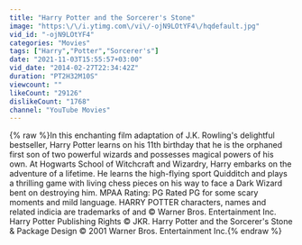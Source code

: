 ```yaml
---
title: "Harry Potter and the Sorcerer's Stone"
image: "https:\/\/i.ytimg.com\/vi\/-ojN9LOtYF4\/hqdefault.jpg"
vid_id: "-ojN9LOtYF4"
categories: "Movies"
tags: ["Harry","Potter","Sorcerer's"]
date: "2021-11-03T15:55:57+03:00"
vid_date: "2014-02-27T22:34:42Z"
duration: "PT2H32M10S"
viewcount: ""
likeCount: "29126"
dislikeCount: "1768"
channel: "YouTube Movies"
---
```

{% raw %}In this enchanting film adaptation of J.K. Rowling's delightful bestseller, Harry Potter learns on his 11th birthday that he is the orphaned first son of two powerful wizards and possesses magical powers of his own. At Hogwarts School of Witchcraft and Wizardry, Harry embarks on the adventure of a lifetime. He learns the high-flying sport Quidditch and plays a thrilling game with living chess pieces on his way to face a Dark Wizard bent on destroying him. MPAA Rating: PG Rated PG for some scary moments and mild language. HARRY POTTER characters, names and related indicia are trademarks of and © Warner Bros. Entertainment Inc. Harry Potter Publishing Rights © JKR. Harry Potter and the Sorcerer's Stone &amp; Package Design © 2001 Warner Bros. Entertainment Inc.{% endraw %}

